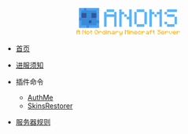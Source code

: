 <center><img src="_media/logo.png" width="210px" /></center>

* [首页](README.md)

* [进服须知](join.md)

* 插件命令
  * [AuthMe]()
  * [SkinsRestorer]()
* [服务器规则](rules.md)